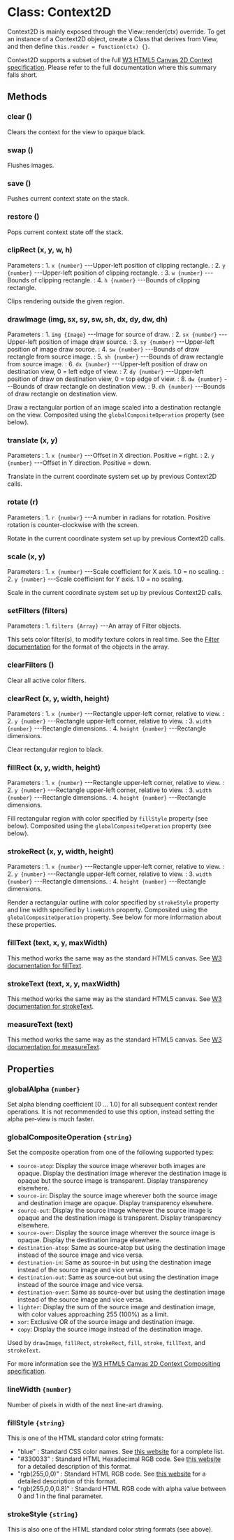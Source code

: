 # Class: Context2D

Context2D is mainly exposed through the View::render(ctx) override.
To get an instance of a Context2D object, create a Class that derives
from View, and then define `this.render = function(ctx) {}`.

Context2D supports a subset of the full [W3 HTML5 Canvas 2D Context specification](http://www.w3.org/html/wg/drafts/2dcontext/html5_canvas/).  Please refer to the full documentation where this summary falls short.


## Methods

### clear ()

Clears the context for the view to opaque black.

### swap ()

Flushes images.

### save ()

Pushes current context state on the stack.

### restore ()

Pops current context state off the stack.

### clipRect (x, y, w, h)

Parameters
:    1. `x {number}` ---Upper-left position of clipping rectangle.
:    2. `y {number}` ---Upper-left position of clipping rectangle.
:    3. `w {number}` ---Bounds of clipping rectangle.
:    4. `h {number}` ---Bounds of clipping rectangle.

Clips rendering outside the given region.

### drawImage (img, sx, sy, sw, sh, dx, dy, dw, dh)

Parameters
:    1. `img {Image}` ---Image for source of draw.
:    2. `sx {number}` ---Upper-left position of image draw source.
:    3. `sy {number}` ---Upper-left position of image draw source.
:    4. `sw {number}` ---Bounds of draw rectangle from source image.
:    5. `sh {number}` ---Bounds of draw rectangle from source image.
:    6. `dx {number}` ---Upper-left position of draw on destination view, 0 = left edge of view.
:    7. `dy {number}` ---Upper-left position of draw on destination view, 0 = top edge of view.
:    8. `dw {number}` ---Bounds of draw rectangle on destination view.
:    9. `dh {number}` ---Bounds of draw rectangle on destination view.

Draw a rectangular portion of an image scaled into a destination rectangle on the view.  Composited using the `globalCompositeOperation` property (see below).

### translate (x, y)

Parameters
:    1. `x {number}` ---Offset in X direction.  Positive = right.
:    2. `y {number}` ---Offset in Y direction.  Positive = down.

Translate in the current coordinate system set up by previous Context2D calls.

### rotate (r)

Parameters
:    1. `r {number}` ---A number in radians for rotation.  Positive rotation is counter-clockwise with the screen.

Rotate in the current coordinate system set up by previous Context2D calls.

### scale (x, y)

Parameters
:    1. `x {number}` ---Scale coefficient for X axis.  1.0 = no scaling.
:    2. `y {number}` ---Scale coefficient for Y axis.  1.0 = no scaling.

Scale in the current coordinate system set up by previous Context2D calls.

### setFilters (filters)

Parameters
:    1. `filters {Array}` ---An array of Filter objects.

This sets color filter(s), to modify texture colors in real time.  See the [Filter documentation](./ui-filter.html) for the format of the objects in the array.

### clearFilters ()

Clear all active color filters.

### clearRect (x, y, width, height)

Parameters
:    1. `x {number}` ---Rectangle upper-left corner, relative to view.
:    2. `y {number}` ---Rectangle upper-left corner, relative to view.
:    3. `width {number}` ---Rectangle dimensions.
:    4. `height {number}` ---Rectangle dimensions.

Clear rectangular region to black.

### fillRect (x, y, width, height)

Parameters
:    1. `x {number}` ---Rectangle upper-left corner, relative to view.
:    2. `y {number}` ---Rectangle upper-left corner, relative to view.
:    3. `width {number}` ---Rectangle dimensions.
:    4. `height {number}` ---Rectangle dimensions.

Fill rectangular region with color specified by `fillStyle` property (see below).  Composited using the `globalCompositeOperation` property (see below).

### strokeRect (x, y, width, height)

Parameters
:    1. `x {number}` ---Rectangle upper-left corner, relative to view.
:    2. `y {number}` ---Rectangle upper-left corner, relative to view.
:    3. `width {number}` ---Rectangle dimensions.
:    4. `height {number}` ---Rectangle dimensions.

Render a rectangular outline with color specified by `strokeStyle` property and line width specified by `lineWidth` property.  Composited using the `globalCompositeOperation` property.  See below for more information about these properties.

### fillText (text, x, y, maxWidth)

This method works the same way as the standard HTML5 canvas.  See [W3 documentation for fillText](http://www.w3.org/html/wg/drafts/2dcontext/html5_canvas/#dom-context-2d-filltext).

### strokeText (text, x, y, maxWidth)

This method works the same way as the standard HTML5 canvas.  See [W3 documentation for strokeText](http://www.w3.org/html/wg/drafts/2dcontext/html5_canvas/#dom-context-2d-stroketext).

### measureText (text)

This method works the same way as the standard HTML5 canvas.  See [W3 documentation for measureText](http://www.w3.org/html/wg/drafts/2dcontext/html5_canvas/#dom-context-2d-measuretext).


## Properties

### globalAlpha `{number}`

Set alpha blending coefficient [0 ... 1.0] for all subsequent context render operations.  It is not recommended to use this option, instead setting the alpha per-view is much faster.

### globalCompositeOperation `{string}`

Set the composite operation from one of the following supported types:

* `source-atop`: Display the source image wherever both images are opaque. Display the destination image wherever the destination image is opaque but the source image is transparent. Display transparency elsewhere.
* `source-in`: Display the source image wherever both the source image and destination image are opaque. Display transparency elsewhere.
* `source-out`: Display the source image wherever the source image is opaque and the destination image is transparent. Display transparency elsewhere.
* `source-over`: Display the source image wherever the source image is opaque. Display the destination image elsewhere.
* `destination-atop`: Same as source-atop but using the destination image instead of the source image and vice versa.
* `destination-in`: Same as source-in but using the destination image instead of the source image and vice versa.
* `destination-out`: Same as source-out but using the destination image instead of the source image and vice versa.
* `destination-over`: Same as source-over but using the destination image instead of the source image and vice versa.
* `lighter`: Display the sum of the source image and destination image, with color values approaching 255 (100%) as a limit.
* `xor`: Exclusive OR of the source image and destination image.
* `copy`: Display the source image instead of the destination image.

Used by `drawImage`, `fillRect`, `strokeRect`, `fill`, `stroke`, `fillText`, and `strokeText`.

For more information see the [W3 HTML5 Canvas 2D Context Compositing specification](http://www.w3.org/html/wg/drafts/2dcontext/html5_canvas/#compositing).

### lineWidth `{number}`

Number of pixels in width of the next line-art drawing.

### fillStyle `{string}`

This is one of the HTML standard color string formats:

* "blue" : Standard CSS color names.  See [this website](http://www.w3schools.com/cssref/css_colornames.asp) for a complete list.
* "#330033" : Standard HTML Hexadecimal RGB code.  See [this website](http://www.w3schools.com/cssref/css_colors.asp) for a detailed description of this format.
* "rgb(255,0,0)" : Standard HTML RGB code.  See [this website](http://www.w3schools.com/cssref/css_colors.asp) for a detailed description of this format.
* "rgb(255,0,0,0.8)" : Standard HTML RGB code with alpha value between 0 and 1 in the final parameter.

### strokeStyle `{string}`

This is also one of the HTML standard color string formats (see above).
